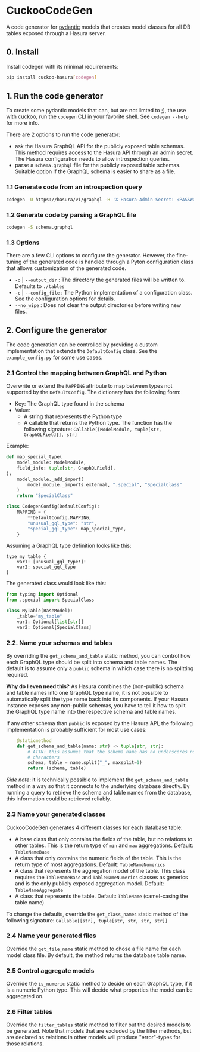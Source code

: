 # CuckooCodeGen

A code generator for [pydantic](https://docs.pydantic.dev/dev-v1/) models that creates model classes for all DB tables exposed through a Hasura server.

## 0. Install
Install codegen with its minimal requirements:
```sh
pip install cuckoo-hasura[codegen]
```

## 1. Run the code generator
To create some pydantic models that can, but are not limted to ;), the use with cuckoo, run the `codegen` CLI in your favorite shell. See `codegen --help` for more info.

There are 2 options to run the code generator:

- ask the Hasura GraphQL API for the publicly exposed table schemas. This method requires access to the Hasura API through an admin secret. The Hasura configuration needs to allow introspection queries.
- parse a `schema.graphql` file for the publicly exposed table schemas. Suitable option if the GraphQL schema is easier to share as a file.

### 1.1 Generate code from an introspection query

```sh
codegen -U https://hasura/v1/graphql -H 'X-Hasura-Admin-Secret: <PASSWORD>' -H 'X-Hasura-Role: admin'
```

### 1.2 Generate code by parsing a GraphQL file

```sh
codegen -S schema.graphql
```

### 1.3 Options
There are a few CLI options to configure the generator. However, the fine-tuning of the
generated code is handled through a Pyton configuration class that allows customization
of the generated code.

- `-o` | `--output_dir` : The directory the generated files will be written to.
    Defaults to `./tables`
- `-c` | `--config_file` : The Python implementation of a configuration class. See the
    configuration options for details.
- `--no_wipe` : Does not clear the output directories before writing new files.

## 2. Configure the generator
The code generation can be controlled by providing a custom implementation that extends
the `DefaultConfig` class. See the `example_config.py` for some use cases.

### 2.1 Control the mapping between GraphQL and Python
Overwrite or extend the `MAPPING` attribute to map between types not supported by the
`DefaultConfig`. The dictionary has the following form:
- Key: The GraphQL type found in the schema
- Value:
    - A string that represents the Python type
    - A callable that returns the Python type. The function has the following signature:
    `Callable[[ModelModule, tuple[str, GraphQLField]], str]`

Example:
```py
def map_special_type(
    model_module: ModelModule,
    field_info: tuple[str, GraphQLField],
):
    model_module._add_import(
        model_module._imports.external, ".special", "SpecialClass"
    )
    return "SpecialClass"

class CodegenConfig(DefaultConfig):
    MAPPING = {
        **DefaultConfig.MAPPING,
        "unusual_gql_type": "str",
        "special_gql_type": map_special_type,
    }
```

Assuming a GraphQL type definition looks like this:
```gql
type my_table {
    var1: [unusual_gql_type!]!
    var2: special_gql_type
}

```

The generated class would look like this:
```py
from typing import Optional
from .special import SpecialClass

class MyTable(BaseModel):
    _table="my_table"
    var1: Optional[list[str]]
    var2: Optional[SpecialClass]
```

### 2.2. Name your schemas and tables
By overriding the `get_schema_and_table` static method, you can control how each GraphQL
type should be split into schema and table names. The default is to assume only a
`public` schema in which case there is no splitting required.

__Why do I even need this?__
As Hasura combines the (non-public) schema and table names into one GraphQL type name,
it is not possible to automatically split the type name back into its components. If
your Hasura instance exposes any non-public schemas, you have to tell it how to split
the GraphQL type name into the respective schema and table names.

If any other schema than `public` is exposed by the Hasura API, the following
implementation is probably sufficient for most use cases:
```py
    @staticmethod
    def get_schema_and_table(name: str) -> tuple[str, str]:
        # ATTN: this assumes that the schema name has no underscores nor special
        # characters 
        schema, table = name.split("_", maxsplit=1)
        return (schema, table)
```

_Side note_: it is technically possible to implement the `get_schema_and_table` method
in a way so that it connects to the underlying database directly. By running a query
to retrieve the schema and table names from the database, this information could be
retrieved reliably.

### 2.3 Name your generated classes
CuckooCodeGen generates 4 different classes for each database table:

- A base class that only contains the fields of the table, but no relations to other
    tables. This is the return type of `min` and `max` aggregations. Default:
    `TableNameBase`
- A class that only contains the numeric fields of the table. This is the return type of
    most aggregations. Default: `TableNameNumerics`
- A class that represents the aggregation model of the table. This class requires the
    `TableNameBase` and `TableNameNumerics` classes as generics and is the only publicly
    exposed aggregation model. Default: `TableNameAggregate`
- A class that represents the table. Default: `TableName` (camel-casing the table name)

To change the defaults, override the `get_class_names` static method of the following
signature: `Callable[[str], tuple[str, str, str, str]]`

### 2.4 Name your generated files
Override the `get_file_name` static method to chose a file name for each model class
file. By default, the method returns the database table name.

### 2.5 Control aggregate models 
Override the `is_numeric` static method to decide on each GraphQL type, if it is a
numeric Python type. This will decide what properties the model can be aggregated on.

### 2.6 Filter tables
Override the `filter_tables` static method to filter out the desired models to be
generated. Note that models that are excluded by the filter methods, but are declared
as relations in other models will produce "error"-types for those relations.